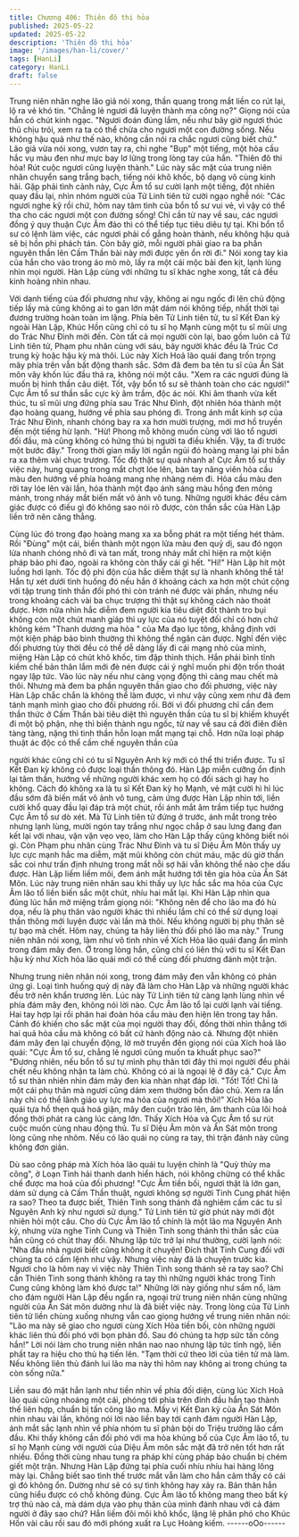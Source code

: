 ```yaml
---
title: Chương 406: Thiên đô thi hỏa
published: 2025-05-22
updated: 2025-05-22
description: 'Thiên đô thi hỏa'
image: '/images/han-li/cover/'
tags: [HanLi]
category: HanLi
draft: false
---
```


Trung niên nhân nghe lão giả nói xong, thần quang trong mắt liền
co rút lại, lộ ra vẻ khó tin.
"Chẳng lẻ ngươi đã luyện thành ma công nọ?" Giọng nói của hắn
có chút kinh ngạc.
"Ngươi đoán đúng lắm, nếu như bây giờ ngươi thúc thủ chịu trói,
xem ra ta có thể chừa cho ngươi một con đường sống. Nếu không
hậu quả như thế nào, không cần nói ra chắc ngươi cũng biết chứ."
Lão giả vừa nói xong, vươn tay ra, chỉ nghe "Bụp" một tiếng, một
hỏa cầu hắc vụ màu đen như mực bay lơ lửng trong lòng tay của
hắn.
"Thiên đô thi hỏa! Rút cuộc ngươi cũng luyện thành." Lúc này sắc
mặt của trung niên nhân chuyển sang trắng bạch, tiếng nói khô
khốc, bộ dạng vô cùng kinh hãi.
Gặp phải tình cảnh này, Cực Âm tổ sư cười lạnh một tiếng, đột
nhiên quay đầu lại, nhìn nhóm người của Tử Linh tiên tử cười
ngạo nghễ nói:
"Các ngươi nghe kỹ rồi chứ, hôm nay tâm tình của bổn tổ sư vui
vẻ, vì vậy có thể tha cho các ngươi một con đường sống! Chỉ cần
từ nay về sau, các ngươi đồng ý quy thuận Cực Âm đảo thì có thể
tiếp tục tiêu diêu tự tại. Khi bổn tổ sư có lệnh làm việc, các ngươi
phải cố gắng hoàn thành, nếu không hậu quả sẽ bị hồn phi phách
tán. Còn bây giờ, mỗi người phải giao ra ba phần nguyên thần lên
Cấm Thần bài này mới được yên ổn rời đi." Nói xong tay kia của
hắn cho vào trong áo mò mò, lấy ra một cái mộc bài đen kịt, lạnh
lùng nhìn mọi người.
Hàn Lập cùng với những tu sĩ khác nghe xong, tất cả đều kinh
hoảng nhìn nhau.

Với danh tiếng của đối phương như vậy, không ai ngu ngốc đi lên
chủ động tiếp lấy mà cũng không ai to gan lớn mật dám nói không
tiếp, nhất thời tại đương trường hoàn toàn im lặng.
Phía bên Tử Linh tiên tử, tu sĩ Kết Đan kỳ ngoài Hàn Lập, Khúc
Hồn cũng chỉ có tu sĩ họ Mạnh cùng một tu sĩ mũi ưng do Trác
Như Đình mời đến. Còn tất cả mọi người còn lại, bao gồm luôn cả
Tử Linh tiên tử, Phạm phu nhân cùng với sáu, bảy người khác
đều là Trúc Cơ trung kỳ hoặc hậu kỳ mà thôi.
Lúc này Xích Hoả lão quái đang trốn trong mây phía trên vẫn bất
động thanh sắc. Sớm đã đem ba tên tu sĩ của Ẩn Sát môn vây
khốn lúc đầu thả ra, không nói một câu.
"Xem ra các ngươi đúng là muốn bị hình thần câu diệt. Tốt, vậy
bổn tổ sư sẽ thành toàn cho các ngươi!" Cực Âm tổ sư thần sắc
cực kỳ âm trầm, độc ác nói.
Khi âm thanh vừa kết thúc, tu sĩ mũi ưng đứng phía sau Trác Như
Đình, đột nhiên hóa thành một đạo hoàng quang, hướng về phía
sau phóng đi. Trong ánh mắt kinh sợ của Trác Như Đình, nhanh
chóng bay ra xa hơn mười trượng, mới mơ hồ truyền đến một
tiếng hừ lạnh.
"Hừ! Phong mỗ không muốn cùng với lão tổ ngươi đối đầu, mà
cũng không có hứng thú bị người ta điều khiển. Vậy, ta đi trước
một bước đây."
Trong thời gian mấy lời ngắn ngủi đó hoàng mang lại phi bắn ra
xa thêm vài chục trượng. Tốc độ thật sự quá nhanh a!
Cực Âm tổ sư thấy việc này, hung quang trong mắt chợt lóe lên,
bàn tay nâng viên hỏa cầu màu đen hướng về phía hoàng mang
nhẹ nhàng ném đi. Hỏa cầu màu đen rời tay lóe lên vài lần, hóa
thành một đạo ánh sáng màu hồng đen mỏng mảnh, trong nháy
mắt biến mất vô ảnh vô tung.
Những người khác đều cảm giác được có điều gì đó không sao
nói rõ được, còn thần sắc của Hàn Lập liền trở nên căng thẳng.

Cùng lúc đó trong đạo hoàng mang xa xa bỗng phát ra một tiếng
hét thảm. Rồi "Đùng" một cái, biến thành một ngọn lửa màu đen
quỷ dị, sau đó ngọn lửa nhanh chóng nhỏ đi và tan mất, trong
nháy mắt chỉ hiện ra một kiện pháp bảo phi đao, ngoài ra không
còn thấy cái gì hết.
"Hí!" Hàn Lập hít một luồng hơi lạnh.
Tốc độ phi độn của hắc diễm thật sự là nhanh không thể tả!
Hắn tự xét dưới tình huống đó nếu hắn ở khoảng cách xa hơn
một chút cộng với tập trung tinh thần đối phó thì còn tránh né
được vài phần, nhưng nếu trong khoảng cách vài ba chục trượng
thì thật sự không cách nào thoát được.
Hơn nữa nhìn hắc diễm đem người kia tiêu diệt đốt thành tro bụi
không còn một chút manh giáp thì uy lực của nó tuyệt đối chỉ có
hơn chứ không kém "Thanh dương ma hỏa " của Ma đạo lục
tông, khẳng định với một kiện pháp bảo bình thường thì không
thể ngăn cản được.
Nghĩ đến việc đối phương tùy thời đều có thể dễ dàng lấy đi cái
mạng nhỏ của mình, miệng Hàn Lập có chút khô khốc, tim đập
thình thịch.
Hắn phải bình tĩnh kiềm chế bản thân lắm mới đè nén được cái ý
nghĩ muốn phi độn trốn thoát ngay lập tức. Vào lúc này nếu như
càng vọng động thì càng mau chết mà thôi.
Nhưng mà đem ba phần nguyên thần giao cho đối phương, việc
này Hàn Lập chắc chắn là không thể làm được, vì như vậy cũng
xem như đã đem tánh mạnh mình giao cho đối phương rồi.
Bởi vì đối phương chỉ cần đem thần thức ở Cấm Thần bài tiêu
diệt thì nguyên thần của tu sĩ bị khiếm khuyết đi một bộ phận, nhẹ
thì biến thành ngu ngốc, từ nay về sau cả đời điên điên tàng tàng,
nặng thì tinh thần hỗn loạn mất mạng tại chỗ.
Hơn nữa loại pháp thuật ác độc có thể cấm chế nguyên thần của

người khác cũng chỉ có tu sĩ Nguyên Anh kỳ mới có thể thi triển
được. Tu sĩ Kết Đan kỳ không có được loại thần thông đó.
Hàn Lập miễn cưỡng ổn định lại tâm thần, hướng về những
người khác xem họ có đối sách gì hay ho không.
Cách đó không xa là tu sĩ Kết Đan kỳ họ Mạnh, vẻ mặt cười hì hì
lúc đầu sớm đã biến mất vô ảnh vô tung, cảm ứng được Hàn Lập
nhìn tới, liền cười khổ quay đầu lại đáp trả một chút, rồi ánh mắt
âm trầm tiếp tục hướng Cực Âm tổ sư dò xét.
Mà Tử Linh tiên tử đứng ở trước, ánh mắt trong trẻo nhưng lạnh
lùng, mười ngón tay trắng như ngọc chắp ở sau lưng đang đan
kết lại với nhau, vặn vặn vẹo vẹo, làm cho Hàn Lập thấy cũng
không biết nói gì.
Còn Phạm phu nhân cùng Trác Như Đình và tu sĩ Diệu Âm Môn
thấy uy lực cực mạnh hắc ma diễm, mặt mũi không còn chút máu,
mặc dù giờ thần sắc coi như trấn định nhưng trong mắt nỗi sợ hãi
vẫn không thể nào che dấu được.
Hàn Lập liếm liếm môi, đem ánh mắt hướng tới tên gia hỏa của
Ẩn Sát Môn.
Lúc này trung niên nhân sau khi thấy uy lực hắc sắc ma hỏa của
Cực Âm lão tổ liền biến sắc một chút, nhíu hai mắt lại.
Khi Hàn Lập nhìn qua đúng lúc hắn mở miệng trầm giọng nói:
"Không nên để cho lão ma đó hù dọa, nếu là phụ thân vào người
khác thì nhiều lắm chỉ có thể sử dụng loại thần thông mới luyện
được vài lần mà thôi. Nếu không người bị phụ thân sẽ tự bạo mà
chết. Hôm nay, chúng ta hãy liên thủ đối phó lão ma này."
Trung niên nhân nói xong, làm như vô tình nhìn về Xích Hỏa lão
quái đang ẩn mình trong đám mây đen.
Ở trong lòng hắn, cũng chỉ có liên thủ với tu sĩ Kết Đan hậu kỳ
như Xích hỏa lão quái mới có thể cùng đối phương đánh một
trận.

Nhưng trung niên nhân nói xong, trong đám mây đen vẫn không
có phản ứng gì.
Loại tình huống quỷ dị này đã làm cho Hàn Lập và những người
khác đều trở nên khẩn trương lên.
Lúc này Tử Linh tiên tử càng lạnh lùng nhìn về phía đám mây
đen, không nói lời nào.
Cực Âm lão tổ lại cười lạnh vài tiếng.
Hai tay hợp lại rồi phân hai đoàn hỏa cầu màu đen hiện lên trong
tay hắn. Cảnh đó khiến cho sắc mặt của mọi người thay đổi, đồng
thời nhìn thẳng tới hai quả hỏa cầu mà không có bất cứ hành
động nào cả.
Nhưng đột nhiên đám mây đen lại chuyển động, lờ mờ truyền đến
giọng nói của Xích hoả lão quái:
"Cực Âm tổ sư, chẳng lẻ ngươi cũng muốn ta khuất phục sao?"
"Đương nhiên, nếu bổn tổ sư tự mình phụ thân tới đây thì mọi
người đều phải chết nếu không nhận ta làm chủ. Không có ai là
ngoại lệ ở đây cả." Cực Âm tổ sư thản nhiên nhìn đám mây đen
kia nhàn nhạt đáp lời.
"Tốt! Tốt! Chỉ là một cái phụ thân mà ngươi cũng dám xem
thường bổn đảo chủ. Xem ra lần này chỉ có thể lãnh giáo uy lực
ma hỏa của ngươi mà thôi!" Xích Hỏa lão quái tựa hồ thẹn quá
hoá giận, mây đen cuộn trào lên, âm thanh của lôi hoả đồng thời
phát ra càng lúc càng lớn.
Thấy Xích Hỏa và Cực Âm tổ sư rút cuộc muốn cùng nhau động
thủ. Tu sĩ Diệu Âm môn và Ẩn Sát môn trong lòng cũng nhẹ
nhõm.
Nếu có lão quái nọ cùng ra tay, thì trận đánh này cũng không đơn
giản.

Dù sao công pháp mà Xích hỏa lão quái tu luyện chính là "Quỳ
thủy ma công", ở Loạn Tinh hải thanh danh hiển hách, nói không
chừng có thể khắc chế được ma hoả của đối phương!
"Cực Âm tiền bối, ngươi thật là lớn gan, dám sử dụng cả Cấm
Thần thuật, ngươi không sợ người Tinh Cung phát hiện ra sao?
Theo ta được biết, Thiên Tinh song thánh đã nghiêm cấm các tu
sĩ Nguyên Anh kỳ như ngươi sử dụng." Tử Linh tiên tử giờ phút
này mới đột nhiên hỏi một câu.
Cho dù Cực Âm lão tổ chính là một lão ma Nguyên Anh kỳ,
nhưng vừa nghe Tinh Cung và Thiên Tinh song thánh thì thần sắc
của hắn cũng có chút thay đổi.
Nhưng lập tức trở lại như thường, cười lạnh nói:
"Nha đầu nhà ngươi biết cũng không ít chuyện! Đích thật Tinh
Cung đối với chúng ta có cấm lệnh như vậy. Nhưng việc này đã là
chuyện trước kia. Ngươi cho là hôm nay vì việc này Thiên Tinh
song thánh sẽ ra tay sao? Chỉ cần Thiên Tinh song thánh không
ra tay thì những người khác trong Tinh Cung cũng không làm khó
được ta!"
Những lời này giống như sấm nổ, làm cho đám người Hàn Lập
đều ngẩn ra, ngoại trừ trung niên nhân cùng những người của Ẩn
Sát môn dường như là đã biết việc này.
Trong lòng của Tử Linh tiên tử liền chùng xuống nhưng vẫn cao
giọng hướng về trung niên nhân nói:
"Lão ma này sẽ giao cho ngươi cùng Xích Hỏa tiền bối, còn
những người khác liên thủ đối phó với bọn phản đồ. Sau đó chúng
ta hợp sức tấn công hắn!"
Lời nói làm cho trung niên nhân nao nao nhưng lập tức tỉnh ngộ,
liền phất tay ra hiệu cho thủ hạ tiến lên.
"Tạm thời cứ theo lời của tiên tử mà làm. Nếu không liên thủ đánh
lui lão ma này thì hôm nay không ai trong chúng ta còn sống
nữa."

Liền sau đó mặt hắn lạnh như tiền nhìn về phía đối diện, cùng lúc
Xích Hoả lão quái cũng nhoáng một cái, phóng tới phía trên đỉnh
đầu hắn tạo thành thế liên hợp, chuẩn bị tấn công lão ma.
Mấy vị Kết Đan kỳ của Ẩn Sát Môn nhìn nhau vài lần, không nói
lời nào liền bay tới cạnh đám người Hàn Lập, ánh mắt sắc lạnh
nhìn về phía nhóm tu sĩ phản bội do Triệu trưởng lão cầm đầu.
Khi thấy không cần đối phó với ma hỏa khủng bố của Cực Âm lão
tổ, tu sĩ họ Mạnh cùng với người của Diệu Âm môn sắc mặt đã
trở nên tốt hơn rất nhiều. Đồng thời cùng nhau tung ra pháp khí
cùng pháp bảo chuẩn bị chém giết một trận.
Nhưng Hàn Lập đứng tại phía cuối nhíu nhíu hai hàng lông mày
lại.
Chẳng biết sao tình thế trước mắt vẫn làm cho hắn cảm thấy có
cái gì đó không ổn. Dường như sẽ có sự tình không hay xảy ra.
Bản thân hắn cũng hiểu được có chỗ không đúng. Cực Âm lão tổ
không mang theo bất kỳ trợ thủ nào cả, mà dám dựa vào phụ
thân của mình đánh nhau với cả đám người ở đây sao chứ?
Hắn liếm đôi môi khô khốc, lặng lẽ phân phó cho Khúc Hồn vài
câu rồi sau đó mới phóng xuất ra Lục Hoàng kiếm.
------oOo------
